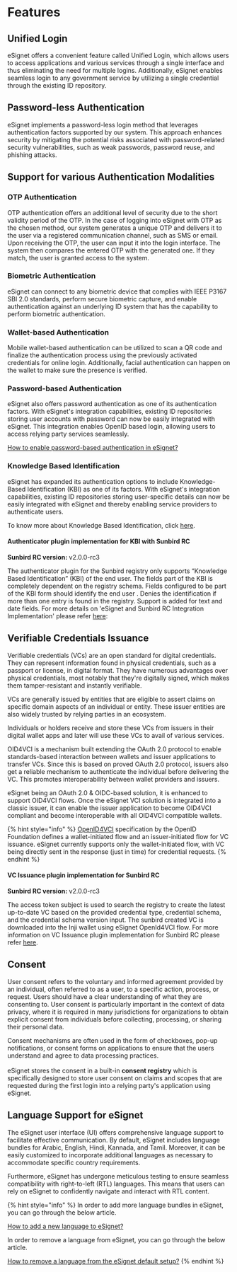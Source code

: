 # Features

## Unified Login

eSignet offers a convenient feature called Unified Login, which allows users to access applications and various services through a single interface and thus eliminating the need for multiple logins. Additionally, eSignet enables seamless login to any government service by utilizing a single credential through the existing ID repository.

## Password-less Authentication

eSignet implements a password-less login method that leverages authentication factors supported by our system. This approach enhances security by mitigating the potential risks associated with password-related security vulnerabilities, such as weak passwords, password reuse, and phishing attacks.

## Support for various Authentication Modalities

### OTP Authentication

OTP authentication offers an additional level of security due to the short validity period of the OTP. In the case of logging into eSignet with OTP as the chosen method, our system generates a unique OTP and delivers it to the user via a registered communication channel, such as SMS or email. Upon receiving the OTP, the user can input it into the login interface. The system then compares the entered OTP with the generated one. If they match, the user is granted access to the system.

### Biometric Authentication

eSignet can connect to any biometric device that complies with IEEE P3167 SBI 2.0 standards, perform secure biometric capture, and enable authentication against an underlying ID system that has the capability to perform biometric authentication.

### Wallet-based Authentication

Mobile wallet-based authentication can be utilized to scan a QR code and finalize the authentication process using the previously activated credentials for online login. Additionally, facial authentication can happen on the wallet to make sure the presence is verified.

### Password-based Authentication

eSignet also offers password authentication as one of its authentication factors. With eSignet's integration capabilities, existing ID repositories storing user accounts with password can now be easily integrated with eSignet. This integration enables OpenID based login, allowing users to access relying party services seamlessly.

[How to enable password-based authentication in eSignet?](../../faq/#how-to-configure-password-authentication-in-esignet)

### Knowledge Based Identification

eSignet has expanded its authentication options to include Knowledge-Based Identification (KBI) as one of its factors. With eSignet's integration capabilities, existing ID repositories storing user-specific details can now be easily integrated with eSignet and thereby enabling service providers to authenticate users.

To know more about Knowledge Based Identification, click [here](https://docs.esignet.io/end-user-guide/knowledge-based-authentication).

#### Authenticator plugin implementation for KBI with Sunbird RC

**Sunbird RC version:** v2.0.0-rc3

The authenticator plugin for the Sunbird registry only supports “Knowledge Based Identification” (KBI) of the end user. The fields part of the KBI is completely dependent on the registry schema. Fields configured to be part of the KBI form should identify the end user . Denies the identification if more than one entry is found in the registry. Support is added for text and date fields. For more details on 'eSignet and Sunbird RC Integration Implementation' please refer [here](https://github.com/mosip/digital-credential-plugins/blob/master/sunbird-rc-esignet-integration-impl/README.md):&#x20;

## Verifiable Credentials Issuance

Verifiable credentials (VCs) are an open standard for digital credentials. They can represent information found in physical credentials, such as a passport or license, in digital format. They have numerous advantages over physical credentials, most notably that they're digitally signed, which makes them tamper-resistant and instantly verifiable.

VCs are generally issued by entities that are eligible to assert claims on specific domain aspects of an individual or entity. These issuer entities are also widely trusted by relying parties in an ecosystem.

Individuals or holders receive and store these VCs from issuers in their digital wallet apps and later will use these VCs to avail of various services.

OID4VCI is a mechanism built extending the OAuth 2.0 protocol to enable standards-based interaction between wallets and issuer applications to transfer VCs. Since this is based on proved OAuth 2.0 protocol, issuers also get a reliable mechanism to authenticate the individual before delivering the VC. This promotes interoperability between wallet providers and issuers.

eSignet being an OAuth 2.0 & OIDC-based solution, it is enhanced to support OID4VCI flows. Once the eSignet VCI solution is integrated into a classic issuer, it can enable the issuer application to become OID4VCI compliant and become interoperable with all OID4VCI compatible wallets.

{% hint style="info" %}
[OpenID4VCI](https://openid.net/specs/openid-4-verifiable-credential-issuance-1\_0.html) specification by the OpenID Foundation defines a wallet-initiated flow and an issuer-initiated flow for VC issuance. eSignet currently supports only the wallet-initiated flow, with VC being directly sent in the response (just in time) for credential requests.
{% endhint %}

#### VC Issuance plugin implementation for Sunbird RC

**Sunbird RC version:** v2.0.0-rc3

The access token subject is used to search the registry to create the latest up-to-date VC based on the provided credential type, credential schema, and the credential schema version input. The sunbird created VC is downloaded into the Inji wallet using eSignet OpenId4VCI flow. For more information on VC Issuance plugin implementation for Sunbird RC please refer [here](https://github.com/mosip/digital-credential-plugins/blob/master/sunbird-rc-esignet-integration-impl/README.md).

## Consent

User consent refers to the voluntary and informed agreement provided by an individual, often referred to as a user, to a specific action, process, or request. Users should have a clear understanding of what they are consenting to. User consent is particularly important in the context of data privacy, where it is required in many jurisdictions for organizations to obtain explicit consent from individuals before collecting, processing, or sharing their personal data.

Consent mechanisms are often used in the form of checkboxes, pop-up notifications, or consent forms on applications to ensure that the users understand and agree to data processing practices.\
\
eSignet stores the consent in a built-in **consent registry** which is specifically designed to store user consent on claims and scopes that are requested during the first login into a relying party's application using eSignet.

## Language Support for eSignet

The eSignet user interface (UI) offers comprehensive language support to facilitate effective communication. By default, eSignet includes language bundles for Arabic, English, Hindi, Kannada, and Tamil. Moreover, it can be easily customized to incorporate additional languages as necessary to accommodate specific country requirements.

Furthermore, eSignet has undergone meticulous testing to ensure seamless compatibility with right-to-left (RTL) languages. This means that users can rely on eSignet to confidently navigate and interact with RTL content.

{% hint style="info" %}
In order to add more language bundles in eSignet, you can go through the below article.

[How to add a new language to eSignet?](https://docs.esignet.io/faq#how-to-add-a-new-language-in-esignet)

In order to remove a language from eSignet, you can go through the below article.

[How to remove a language from the eSignet default setup?](../../faq/#how-to-remove-a-language-from-the-esignet-default-setup)
{% endhint %}

